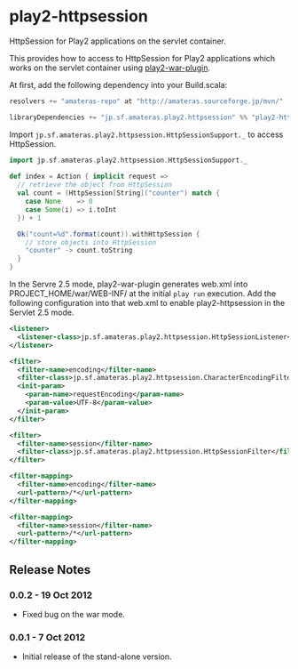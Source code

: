 play2-httpsession
=================

HttpSession for Play2 applications on the servlet container.

This provides how to access to HttpSession for Play2 applications which works on the servlet container 
using [play2-war-plugin](https://github.com/dlecan/play2-war-plugin).

At first, add the following dependency into your Build.scala:

```scala
resolvers += "amateras-repo" at "http://amateras.sourceforge.jp/mvn/"

libraryDependencies += "jp.sf.amateras.play2.httpsession" %% "play2-httpsession" % "0.0.2"
```

Import ```jp.sf.amateras.play2.httpsession.HttpSessionSupport._``` to access HttpSession.

```scala
import jp.sf.amateras.play2.httpsession.HttpSessionSupport._
 
def index = Action { implicit request =>
  // retrieve the object from HttpSession
  val count = (HttpSession[String]("counter") match {
    case None    => 0
    case Some(i) => i.toInt
  }) + 1

  Ok("count=%d".format(count)).withHttpSession {
    // store objects into HttpSession
    "counter" -> count.toString
  }
}
```

In the Servre 2.5 mode, play2-war-plugin generates web.xml into PROJECT_HOME/war/WEB-INF/ at the initial ```play run``` execution.
Add the following configuration into that web.xml to enable play2-httpsession in the Servlet 2.5 mode.

```xml
<listener>
  <listener-class>jp.sf.amateras.play2.httpsession.HttpSessionListener</listener-class>
</listener>

<filter>
  <filter-name>encoding</filter-name>
  <filter-class>jp.sf.amateras.play2.httpsession.CharacterEncodingFilter</filter-class>
  <init-param>
    <param-name>requestEncoding</param-name>
    <param-value>UTF-8</param-value>
  </init-param>
</filter>

<filter>
  <filter-name>session</filter-name>
  <filter-class>jp.sf.amateras.play2.httpsession.HttpSessionFilter</filter-class>
</filter>

<filter-mapping>
  <filter-name>encoding</filter-name>
  <url-pattern>/*</url-pattern>
</filter-mapping>

<filter-mapping>
  <filter-name>session</filter-name>
  <url-pattern>/*</url-pattern>
</filter-mapping>
```

Release Notes
--------
### 0.0.2 - 19 Oct 2012

* Fixed bug on the war mode.

### 0.0.1 - 7 Oct 2012

* Initial release of the stand-alone version.
